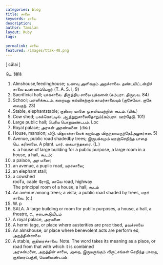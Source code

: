 ```yaml
---
categories: blog
title: சாலை
keywords: சாலை
description: 
author: Tamilan
layout: Ruby
tags: 
 
permalink: சாலை
featured: /images/ttak-48.png
---
```

  
[ cālai ]  
  
பெ. šālā  
1. Almshouse,feedinghouse; உணவு அளிக்கும் அறச்சாலை. தண்டமிட்டன்றிச் சாலை உண்ணப்பெறார் (T. A. S. I, 9)  
2. Sacrificial hall; யாகசாலை. திருத்திய சாலை புக்கனன் (கம்பரா. திருவவ. 84)  
3. School; பள்ளிக்கூடம். கறையறு கல்விகற்குங் காமர்சாலையும் (குசேலோ. குசே. வைகுந். 23)  
4. Stable, elephantstable; குதிரை யானை முதலியவற்றின் கூடம். (பிங்.)  
5. Cow shed; பசுக்கொட்டில். ஆத்துறுசாலைதோறும்(கம்பரா. ஊர்தேடு. 101)  
6. Large public hall; பெரிய பொதுமண்டபம். Loc  
7. Royal palace; அரசன் அரண்மனை. (பிங்.)  
8. House, mansion; வீடு. விதுரன்சாலைக் கரும்புது விருந்தாமருந்தே(அழகர்கல. 5)  
9. Avenue, public road shadedby trees; இருபக்கமும் மரஞ்செறிந்த பாதை  
பெ. கரிசாலை. A plant. பார். கையாந்தகரை. (L.)  
s. a house of large building for a public purpose, a large room in a house, a hall, கூடம்;  
2. a palace, அர மனை;  
3. an avenue, a puplic road, மரச்சாலை;  
4. an elephant stall;  
5. a cowshed  
rooTu, caale ரோடு, சாலெ road, highway  
The principal room of a house, a hall, கூடம்  
2. An avenue among trees; a vista; a public road shaded by trees, மரச் சாலை. (c.)  
3. W. p  
839. SALA. A large building or room for public purposes, a house, a hall, a theatre, c., சபைகூடுமிடம்  
4. A royal palace, அரமனை  
5. A hermi tage, or place where austerities are prac tised, தவச்சாலை  
6. An almshouse, or place where benevolent acts are perform ed, அறத்தின்சாலை  
7. A stable, குதிரைச்சாலை. Note. The word takes its meaning as a place, or road from that with which it is combined  
அரசன்மனை, அறத்தின் சாலை, அறை, இருமருங்கும் விருட்சங்கள் செறிந்த பாறை, குதிரைப்பந்தி, வெளிமண்டபம்